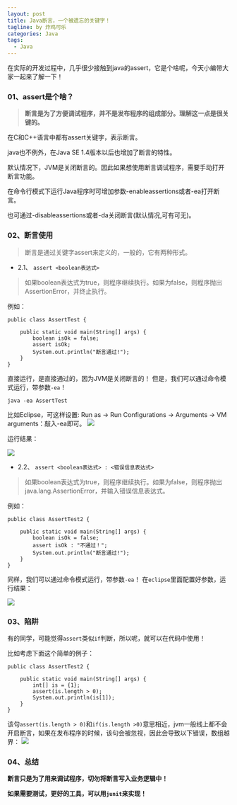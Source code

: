 ```yaml
---
layout: post
title: Java断言，一个被遗忘的关键字！
tagline: by 炸鸡可乐
categories: Java
tags: 
  - Java
---
```


在实际的开发过程中，几乎很少接触到java的assert，它是个啥呢，今天小编带大家一起来了解一下！

<!--more-->

### 01、assert是个啥？
> **断言是为了方便调试程序，并不是发布程序的组成部分。理解这一点是很关键的。**

在C和C++语言中都有assert关键字，表示断言。

java也不例外，在Java SE 1.4版本以后也增加了断言的特性。

默认情况下，JVM是关闭断言的。因此如果想使用断言调试程序，需要手动打开断言功能。

在命令行模式下运行Java程序时可增加参数-enableassertions或者-ea打开断言。

也可通过-disableassertions或者-da关闭断言(默认情况,可有可无)。
### 02、断言使用
> 断言是通过关键字assert来定义的，一般的，它有两种形式。

* 2.1、 `assert <boolean表达式>`

> 如果boolean表达式为true，则程序继续执行。如果为false，则程序抛出AssertionError，并终止执行。

例如：
```
public class AssertTest {
 
	public static void main(String[] args) {
		boolean isOk = false;
		assert isOk;
		System.out.println("断言通过!");
	}
}
```
直接运行，是直接通过的，因为JVM是关闭断言的！
但是，我们可以通过命令模式运行，带参数`-ea`！
```
java -ea AssertTest
```
比如Eclipse，可这样设置: Run as -> Run Configurations -> Arguments -> VM arguments：敲入-ea即可。
![](http://www.justdojava.com/assets/images/2019/java/image-jay/ef945e1f09144c6b9a617777b898991e.jpg)

运行结果：

![](http://www.justdojava.com/assets/images/2019/java/image-jay/d297ca8ce35244769da95c8564cd232a.jpg)
* 2.2、 `assert <boolean表达式> : <错误信息表达式>`

> 如果boolean表达式为true，则程序继续执行。如果为false，则程序抛出java.lang.AssertionError，并输入错误信息表达式。

例如：
```
public class AssertTest2 {
	 
	public static void main(String[] args) {
		boolean isOk = false;
		assert isOk : "不通过！";
		System.out.println("断言通过!");
	}
}
```
同样，我们可以通过命令模式运行，带参数`-ea`！
在`eclipse`里面配置好参数，运行结果：

![](http://www.justdojava.com/assets/images/2019/java/image-jay/07ccc4916aa447509aa690545995c46a.jpg)

### 03、陷阱
有的同学，可能觉得`assert`类似`if`判断，所以呢，就可以在代码中使用！

比如考虑下面这个简单的例子：
```
public class AssertTest2 {
	 
	public static void main(String[] args) {
		int[] is = {1};
		assert(is.length > 0);
		System.out.println(is[1]);
	}
}
```
该句`assert(is.length > 0)`和`if(is.length >0)`意思相近，jvm一般线上都不会开启断言，如果在发布程序的时候，该句会被忽视，因此会导致以下错误，数组越界：
![](http://www.justdojava.com/assets/images/2019/java/image-jay/d13fc3aeec5c43bfa51596f656207306.jpg)
### 04、总结
**断言只是为了用来调试程序，切勿将断言写入业务逻辑中！**

**如果需要测试，更好的工具，可以用`junit`来实现！**

